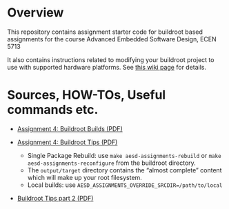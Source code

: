 # Overview

This repository contains assignment starter code for buildroot based assignments for the course Advanced Embedded Software Design, ECEN 5713

It also contains instructions related to modifying your buildroot project to use with supported hardware platforms.  See [this wiki page](https://github.com/cu-ecen-5013/buildroot-assignments-base/wiki/Supported-Hardware) for details.

# Sources, HOW-TOs, Useful commands etc.

- [Assignment 4: Buildroot Builds (PDF)](https://d3c33hcgiwev3.cloudfront.net/ivEdBePlTg2xHQXj5a4NKg_588bf4e3cf524d65bd47ffa0caee1df1_Assignment-4-Buildroot-Builds.pdf?Expires=1704931200&Signature=S7eX3WuriQ6ujmpJWTCF2Je4Xnhnd3~Z5gj-kIg2MluwcfonKJLar0rbTygjumTC~pNZKxt-Un6qodWjOKktHulud2HXxez1WJDKo4Sn8HkpN1jLoSSQAn8QMeaO7cXWPiRFVFlnU3wfsCkQK4ZKIjVM17jhSxtYpTZXOaim~HQ_&Key-Pair-Id=APKAJLTNE6QMUY6HBC5A)

- [Assignment 4: Buildroot Tips (PDF)](https://d3c33hcgiwev3.cloudfront.net/9994lpIMTACfeJaSDDwAMQ_d94f9b8c28c54cfeb219d33324cf13f1_Assignment-4-Buildroot-Tips.pdf?Expires=1704931200&Signature=SknB8u5pmD~wHHhkYKqMW7EyvqraKj7yaO97GRECOg8xrX6g~Jc0PlwSqb2cyhZawaA9b8I4bg7cbyLxLSDpbIuNDu34AO2WbsLZS7toMbBIZgo0-eHM9cQV9FaGmI9segqvxW1TWoNH8G38DrbpYGUZCAKxaw~lyDZPMDdGWug_&Key-Pair-Id=APKAJLTNE6QMUY6HBC5A)
  - Single Package Rebuild: use `make aesd-assignments-rebuild` or `make aesd-assignments-reconfigure` from the buildroot directory.
  - The `output/target` directory contains the “almost complete” content which will make up your root filesystem.
  - Local builds: use `AESD_ASSIGNMENTS_OVERRIDE_SRCDIR=/path/to/local`

- [Buildroot Tips part 2 (PDF)](https://d3c33hcgiwev3.cloudfront.net/Zfv7joY-S8m7-46GPrvJMQ_f609b49a9ee54ba38dd22c59af2969f1_Buildroot-Tips-Part-2.pdf?Expires=1704931200&Signature=UX6YUPKCcAr~AoTRKoF8oFwhQ4fzCdZbM~bZkWygDtUdMUSAEqh1-YYl-8CtoHSP~IERFGXErK-qjFLB9~uJ4eyfMtDecMn1eZnaagb2NwFTHha5smQXTLXe5V3jA5OoSWKWjVqR3GZFJD-qpfgBqJwn4cBIx2M5vJhz5eRahjE_&Key-Pair-Id=APKAJLTNE6QMUY6HBC5A)
